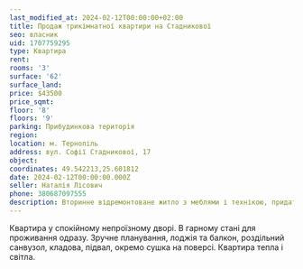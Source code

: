 ```yaml
---
last_modified_at: 2024-02-12T00:00:00+02:00
title: Продаж трикімнатної квартири на Стадникової
seo: власник
uid: 1707759295
type: Квартира
rent:
rooms: '3'
surface: '62'
surface_land:
price: $43500
price_sqmt:
floor: '8'
floors: '9'
parking: Прибудинкова територія
region:
location: м. Тернопіль
address: вул. Софії Стадникової, 17
object:
coordinates: 49.542213,25.601812
date: 2024-02-12T00:00:00.000Z
seller: Наталія Лісович
phone: 380687097555
description: Вторинне відремонтоване житло з меблями і технікою, придатне і готове для проживання
---
```


Квартира у спокійному непроїзному дворі. В гарному стані для проживання одразу. Зручне планування, лоджія та балкон, роздільний санвузол, кладова, підвал, окремо сушка на поверсі. Квартира тепла і світла.
